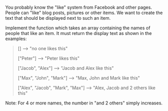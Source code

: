 You probably know the "like" system from Facebook and other pages. People can "like" blog posts, pictures or other items. We want to create the text that should be displayed next to such an item.

Implement the function which takes an array containing the names of people that like an item. It must return the display text as shown in the examples:

> []                                -->  "no one likes this"
>
> ["Peter"]                         -->  "Peter likes this"
> 
> ["Jacob", "Alex"]                 -->  "Jacob and Alex like this"
> 
> ["Max", "John", "Mark"]           -->  "Max, John and Mark like this"
> 
> ["Alex", "Jacob", "Mark", "Max"]  -->  "Alex, Jacob and 2 others like this"

Note: For 4 or more names, the number in "and 2 others" simply increases.